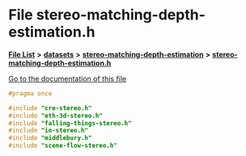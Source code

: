 

# File stereo-matching-depth-estimation.h

[**File List**](files.md) **>** [**datasets**](dir_29ff4802398ba4a572b958e731c7adb4.md) **>** [**stereo-matching-depth-estimation**](dir_e353cfd6010331702b3559c9641f7f23.md) **>** [**stereo-matching-depth-estimation.h**](stereo-matching-depth-estimation_8h.md)

[Go to the documentation of this file](stereo-matching-depth-estimation_8h.md)


```C++
#pragma once

#include "cre-stereo.h"
#include "eth-3d-stereo.h"
#include "falling-things-stereo.h"
#include "in-stereo.h"
#include "middlebury.h"
#include "scene-flow-stereo.h"
```


